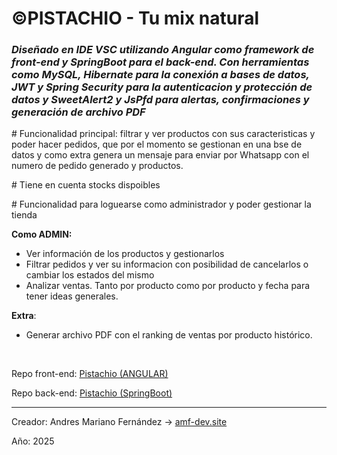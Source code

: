 <h1>&copy;PISTACHIO - Tu mix natural</h1>

<h3><em>Diseñado en IDE VSC utilizando Angular como framework de front-end y SpringBoot para el back-end. Con herramientas como MySQL, Hibernate para la conexión a bases de datos, JWT y Spring Security para la autenticacion y protección de datos y SweetAlert2 y JsPfd para alertas, confirmaciones y generación de archivo PDF</em></h3>

<p># Funcionalidad principal: filtrar y ver productos con sus caracteristicas y poder hacer pedidos, que por el momento se gestionan en una bse de datos y como extra genera un mensaje para enviar por Whatsapp con el numero de pedido generado y productos.</p>

<p># Tiene en cuenta stocks dispoibles</p>

<p># Funcionalidad para loguearse como administrador y poder gestionar la tienda</p>

**Como ADMIN:**
- Ver información de los productos y gestionarlos
- Filtrar pedidos y ver su informacion con posibilidad de cancelarlos o cambiar los estados del mismo
- Analizar ventas. Tanto por producto como por producto y fecha para tener ideas generales.

**Extra**:
- Generar archivo PDF con el ranking de ventas por producto histórico.


<br/>

<p>Repo front-end: <a href="https://github.com/amf-dev-gh/pistachio-front/tree/main">Pistachio (ANGULAR)</a></p>
<p>Repo back-end: <a href="https://github.com/amf-dev-gh/pistachio-back">Pistachio (SpringBoot)</a></p>

<hr/>
<p>Creador: Andres Mariano Fernández -> <a href="https://amf-dev.site/inicio">amf-dev.site</a></p>
<p>Año: 2025</p>